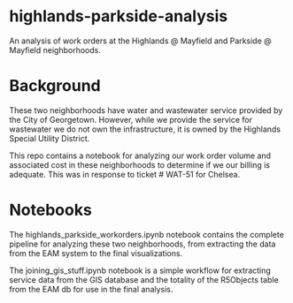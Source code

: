# highlands-parkside-analysis
An analysis of work orders at the Highlands @ Mayfield and Parkside @ Mayfield neighborhoods.

# Background
These two neighborhoods have water and wastewater service provided by the City of Georgetown. However, while we provide the service for wastewater we do not own the infrastructure, it is owned by the Highlands Special Utility District.  

This repo contains a notebook for analyzing our work order volume and associated cost in these neighborhoods to determine if we our billing is adequate.  This was in response to ticket # WAT-51 for Chelsea.  

# Notebooks
The highlands_parkside_workorders.ipynb notebook contains the complete pipeline for analyzing these two neighborhoods, from extracting the data from the EAM system to the final visualizations.

The joining_gis_stuff.ipynb notebook is a simple workflow for extracting service data from the GIS database and the totality of the R5Objects table from the EAM db for use in the final analysis.
